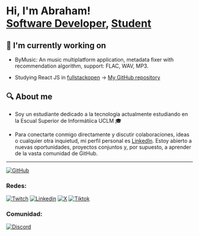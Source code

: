 <h1>Hi, I'm Abraham! <br/><a href="https://github.com/a-esh">Software Developer</a>, <a href="https://www.linkedin.com/in/abraham-esh/">Student</a>
<h2>🔭 I'm currently working on</h2>
  
- ByMusic: An music multiplatform application, metadata fixer with recommendation algorithm, support: FLAC, WAV, MP3.

- Studying React JS in [fullstackopen](https://fullstackopen.com/es/) -> [My GitHub repository](https://github.com/a-esh/fullstackopen)

</h3>
<h2>🔍 About me</h2>

- Soy un estudiante dedicado a la tecnología actualmente estudiando en la Escual Superior de Informátiica UCLM 🎓

- Para conectarte conmigo directamente y discutir colaboraciones, ideas o cualquier otra inquietud, mi perfil personal es [LinkedIn](https://www.linkedin.com/in/abrahamescalona/). Estoy abierto a nuevas oportunidades, proyectos conjuntos y, por supuesto, a aprender de la vasta comunidad de GitHub.

---
[![GitHub](https://img.shields.io/badge/GitHub-Mi_perfil-5B47ED?style=for-the-badge&logo=github&logoColor=white&labelColor=101010)](https://github.com/A-esh)

### Redes:
[![Twitch](https://img.shields.io/badge/Twitch-Directos-9146FF?style=for-the-badge&logo=twitch&logoColor=white&labelColor=101010)](https://twitch.com/abraham_esh) [![Linkedin](https://img.shields.io/badge/Linkedin-Perfil_Profesional-2867B2?style=for-the-badge&logo=linkedin&logoColor=white&labelColor=101010)](https://www.linkedin.com/in/abraham-esh/) [![X](https://img.shields.io/badge/Twitter-X-000000?style=for-the-badge&logo=x&logoColor=white&labelColor=101010)](https://twitter.com/abraham_esh) [![Tiktok](https://img.shields.io/badge/TikTok-Tutoriales%20rapidos-ff0050?style=for-the-badge&logo=tiktok&logoColor=white&labelColor=000000)](https://www.tiktok.com/@abraham_esh)

### Comunidad:
[![Discord](https://img.shields.io/badge/Discord-Comunidad-5865F2?style=for-the-badge&logo=discord&logoColor=white&labelColor=101010)](https://discord.gg/eh7BFDB)
